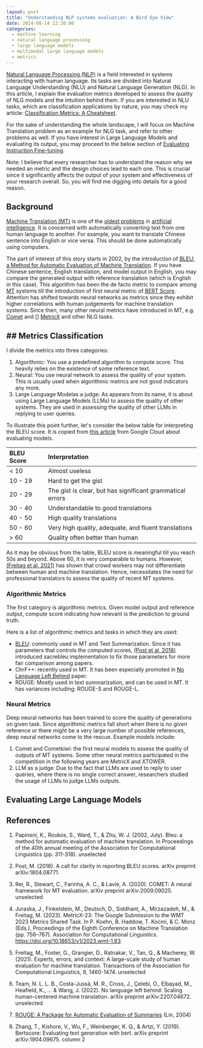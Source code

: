 ```yaml
---
layout: post
title: "Understanding NLP systems evaluation: A Bird Eye View"
date: 2024-08-14 12:30:00
categories:
  - machine learning
  - natural language processing
  - large language models
  - multimodal large language models
  - metrics
---
```


[Natural Language Processing (NLP)](https://en.wikipedia.org/wiki/Natural_language_processing) is a field interested in systems interacting with human language.
Its tasks are divided into Natural Language Understanding (NLU) and Natural Language Generation (NLG).
In this article, I explain the evaluation metrics developed to assess the quality of NLG models and the intuition behind them.
If you are interested in NLU tasks, which are classification applications by nature, you may check my article: [Classification Metrics: A Cheatsheet](https://mohamed-e-fayed.github.io/docs/machine%20learning/classification/metrics/2024/08/14/classification-metrics.html).

For the sake of understanding the whole landscape, I will focus on Machine Translation problem as an example for NLG task, and refer to other problems as well.
If you have interest in Large Language Models and evaluating its output, you may proceed to the below section of [Evaluating Instruction Fine-tuning](#eval-llm).

Note: I believe that every researcher has to understand the reason why we needed an metric and the design choices lead to each one.
This is crucial since it significantly affects the output of your system and effectiveness of your research overall.
So, you will find me digging into details for a good reason.

## <a id="background">Background</a>
[Machine Translation (MT)](https://en.wikipedia.org/wiki/Machine_translation) is one of the [oldest problems](https://en.wikipedia.org/wiki/History_of_machine_translation) in [artificial intelligence](https://en.wikipedia.org/wiki/Artificial_intelligence).
It is concerned with automatically converting text from one human language to another.
For example, you want to translate Chinese sentence into English or vice versa.
This should be done automatically using computers.

The part of interest of this story starts in 2002, by the introduction of [BLEU: a Method for Automatic Evaluation of Machine Translation](#papineni2002).
If you have Chinese sentence, English translation, and model output in English, you may compare the generated output with reference translation (which is English in this case).
This algorithm has been the de facto metric to compare among [MT](https://en.wikipedia.org/wiki/Machine_translation) systems till the introduction of first neural metric of [BERT Score](#zhang2019).
Attention has shifted towards neural networks as metrics since they exhibit higher correlations with human judgements for machine translation systems.
Since then, many other neural metrics have introduced in MT, e.g. [Comet](#rei2020) and [] [MetricX](#juraska2023) and other NLG tasks.

## ## <a id="metrics-classification">Metrics Classification</a>
I divide the metrics into three categories:

1. Algorithmic: You use a predefined algorithm to compute score.
This heavily relies on the existence of some reference text.
1. Neural: You use neural network to assess the quality of your system.
This is usually used when algorithmic metrics are not good indicators any more.
1. Large Language Modelas a judge: As appears from its name, it is about using Large Language Models (LLMs) to assess the quality of other systems.
They are used in assessing the quality of other LLMs in replying to user queries.

To illustrate this point further, let's consider the below table for interpreting the BLEU score.
It is copied from [this article](https://cloud.google.com/translate/docs/advanced/automl-evaluate) from Google Cloud about evaluating models.

| BLEU Score | Interpretation |
| :--- | :--- |
| < 10 | Almost useless |
| 10 - 19 | Hard to get the gist |
| 20 - 29 | The gist is clear, but has significant grammatical errors |
| 30 - 40 | Understandable to good translations |
| 40 - 50 | High quality translations |
| 50 - 60 | Very high quality, adequate, and fluent translations |
| > 60 | Quality often better than human |

As it may be obvious from the table, BLEU score is meaningful till you reach 50s and beyond.
Above 60, it is very comparable to humans.
However, [(Freitag et al, 2021)](#freitag2021) has shown that crowd workers may not differentiate between human and machine translation.
Hence, necessitates the need for professional translators to assess the quality of recent MT systems.

### <a id="algorithmic-metrics">Algorithmic Metrics</a>
The first category is algorithmic metrics.
Given model output and reference output, compute score indicating how relevant is the prediction to ground truth.

Here is a list of algorithmic metrics and tasks in which they are used:

* [BLEU](#papeneni2002): commonly used in MT and Text Summarization.
Since it has parameters that controls the computed scores, [(Post et al, 2018)](#post2018) introduced sacrebleu implementation to fix those parameters for more fair comparison among papers.
* ChrF++: recently used in MT.
It has been especially promoted in [No Language Left Behind](https://arxiv.org/abs/2207.04672) paper.
* ROUGE: Mostly used in text summarization, and can be used in MT.
It has variances including: ROUGE-S and ROUGE-L.

### <a id="neural-metrics">Neural Metrics</a>
Deep neural networks has been trained to score the quality of generations on given task.
Since algorithmic metrics fall short when there is no given reference or there might be a very large number of possible references, deep neural networks come to the rescue.
Example models include:

1. Comet and Cometkiwi: the first neural models to assess the quality of outputs of MT systems.
Some other neural metrics participated in the competition in the following years are MetricX and XTOWER.
1. LLM as a judge: Due to the fact that LLMs are used to reply to user queries, where there is no single correct answer, researchers studied the usage of LLMs to judge LLMs outputs.

## <a id="eval-llm">Evaluating Large Language Models</a>

## <a id="references">References</a>

1. <a id="papineni2002">Papineni, K., Roukos, S., Ward, T., & Zhu, W. J. (2002, July). Bleu: a method for automatic evaluation of machine translation. In Proceedings of the 40th annual meeting of the Association for Computational Linguistics (pp. 311-318). unselected</a>
1. <a id="post2018">Post, M. (2018). A call for clarity in reporting BLEU scores. arXiv preprint arXiv:1804.08771.</a>
1. <a id="rei2020">Rei, R., Stewart, C., Farinha, A. C., & Lavie, A. (2020). COMET: A neural framework for MT evaluation. arXiv preprint arXiv:2009.09025. unselected</a>

1. <a id="juraska2023">Juraska, J., Finkelstein, M., Deutsch, D., Siddhant, A., Mirzazadeh, M., & Freitag, M. (2023). MetricX-23: The Google Submission to the WMT 2023 Metrics Shared Task. In P. Koehn, B. Haddow, T. Kocmi, & C. Monz (Eds.), Proceedings of the Eighth Conference on Machine Translation (pp. 756–767). Association for Computational Linguistics. https://doi.org/10.18653/v1/2023.wmt-1.63</a>
1. <a id="freitag2021">Freitag, M., Foster, G., Grangier, D., Ratnakar, V., Tan, Q., & Macherey, W. (2021). Experts, errors, and context: A large-scale study of human evaluation for machine translation. Transactions of the Association for Computational Linguistics, 9, 1460-1474. unselected</a>
1. <a id="nllb2002">Team, N. L. L. B., Costa-Jussà, M. R., Cross, J., Çelebi, O., Elbayad, M., Heafield, K., ... & Wang, J. (2022). No language left behind: Scaling human-centered machine translation. arXiv preprint arXiv:2207.04672. unselected</a>
1. [ROUGE: A Package for Automatic Evaluation of Summaries](https://aclanthology.org/W04-1013/) (Lin, 2004)</a>
1. <a id="zhang2019">Zhang, T., Kishore, V., Wu, F., Weinberger, K. Q., & Artzi, Y. (2019). Bertscore: Evaluating text generation with bert. arXiv preprint arXiv:1904.09675. column 2</a>
